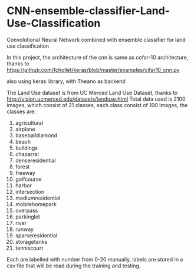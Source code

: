 # CNN-ensemble-classifier-Land-Use-Classification
Convolutional Neural Network combined with ensemble classifier for land use classification

In this project, the architecture of the cnn is same as cofar-10 architecture, thanks to https://github.com/fchollet/keras/blob/master/examples/cifar10_cnn.py

also using keras library, with Theano as backend

The Land Use dataset is from UC Merced Land Use Dataset, thanks to http://vision.ucmerced.edu/datasets/landuse.html Total data used is 2100 images, which consist of 21 classes, each class consist of 100 images, the classes are:

1. agricultural
2. airplane
3. baseballdiamond
4. beach
5. buildings
6. chaparral
7. denseresidential
8. forest
9. freeway
10. golfcourse
11. harbor
12. intersection
13. mediumresidential
14. mobilehomepark
15. overpass
16. parkinglot
17. river
18. runway
19. sparseresidential
20. storagetanks
21. tenniscourt

Each are labelled with number from 0-20 manually, labels are stored in a csv file that will be read during the training and testing.
